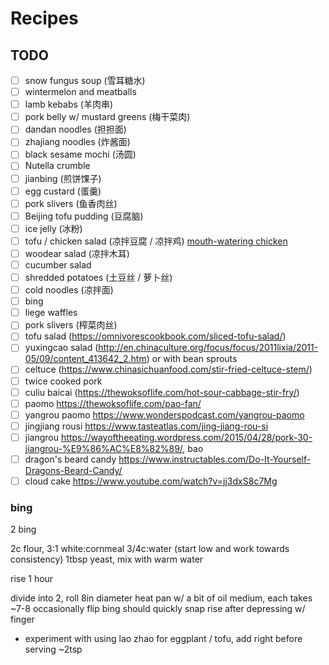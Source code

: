 # Recipes

## TODO

- [ ] snow fungus soup (雪耳糖水)
- [ ] wintermelon and meatballs
- [ ] lamb kebabs (羊肉串)
- [ ] pork belly w/ mustard greens (梅干菜肉)
- [ ] dandan noodles (担担面)
- [ ] zhajiang noodles (炸酱面)
- [ ] black sesame mochi (汤圆)
- [ ] Nutella crumble
- [ ] jianbing (煎饼馃子)
- [ ] egg custard (蛋羹)
- [ ] pork slivers (鱼香肉丝)
- [ ] Beijing tofu pudding (豆腐脑)
- [ ] ice jelly (冰粉)
- [ ] tofu / chicken salad (凉拌豆腐 / 凉拌鸡) [mouth-watering chicken](https://omnivorescookbook.com/saliva-chicken/#wprm-recipe-container-14886)
- [ ] woodear salad (凉拌木耳)
- [ ] cucumber salad
- [ ] shredded potatoes (土豆丝 / 萝卜丝)
- [ ] cold noodles (凉拌面)
- [ ] bing
- [ ] liege waffles
- [ ] pork slivers (榨菜肉丝)
- [ ] tofu salad (https://omnivorescookbook.com/sliced-tofu-salad/)
- [ ] yuxingcao salad (http://en.chinaculture.org/focus/focus/2011lixia/2011-05/09/content_413642_2.htm) or with bean sprouts
- [ ] celtuce (https://www.chinasichuanfood.com/stir-fried-celtuce-stem/)
- [ ] twice cooked pork
- [ ] culiu baicai (https://thewoksoflife.com/hot-sour-cabbage-stir-fry/)
- [ ] paomo https://thewoksoflife.com/pao-fan/
- [ ] yangrou paomo https://www.wonderspodcast.com/yangrou-paomo
- [ ] jingjiang rousi https://www.tasteatlas.com/jing-jiang-rou-si
- [ ] jiangrou https://wayoftheeating.wordpress.com/2015/04/28/pork-30-jiangrou-%E9%86%AC%E8%82%89/, bao
- [ ] dragon's beard candy https://www.instructables.com/Do-It-Yourself-Dragons-Beard-Candy/
- [ ] cloud cake https://www.youtube.com/watch?v=jj3dxS8c7Mg

### bing

2 bing

2c flour, 3:1 white:cornmeal
3/4c:water (start low and work towards consistency)
1tbsp yeast, mix with warm water

rise 1 hour

divide into 2, roll 8in diameter
heat pan w/ a bit of oil medium, each takes ~7-8 occasionally flip
	bing should quickly snap rise after depressing w/ finger


* experiment with using lao zhao for eggplant / tofu, add right before serving ~2tsp

